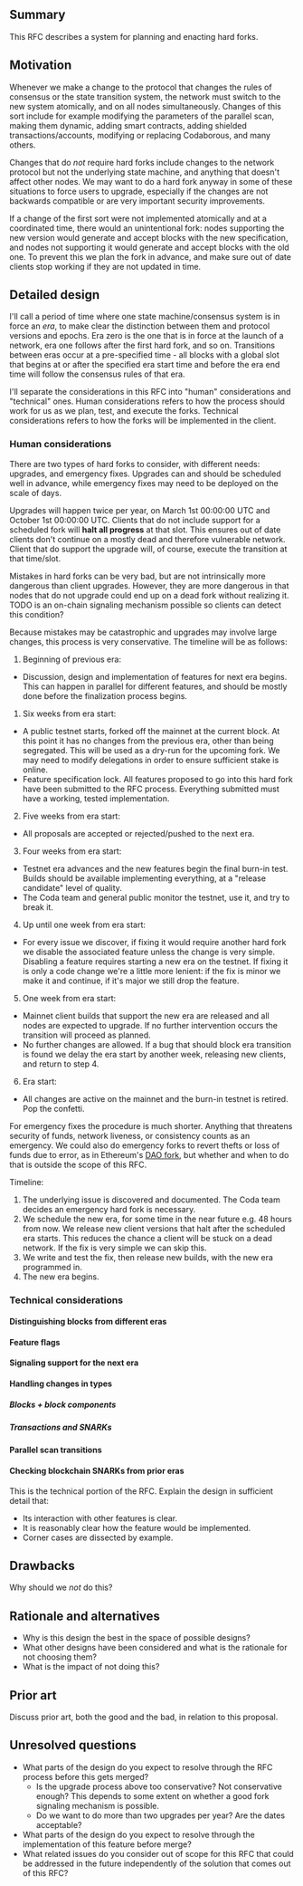 ## Summary
[summary]: #summary

This RFC describes a system for planning and enacting hard forks.

## Motivation

[motivation]: #motivation

Whenever we make a change to the protocol that changes the rules of consensus or
the state transition system, the network must switch to the new system
atomically, and on all nodes simultaneously. Changes of this sort include for
example modifying the parameters of the parallel scan, making them dynamic,
adding smart contracts, adding shielded transactions/accounts, modifying or
replacing Codaborous, and many others.

Changes that do *not* require hard forks include changes to the network
protocol but not the underlying state machine, and anything that doesn't affect
other nodes. We may want to do a hard fork anyway in some of these situations to
force users to upgrade, especially if the changes are not backwards compatible
or are very important security improvements.

If a change of the first sort were not implemented atomically and at a
coordinated time, there would an unintentional fork: nodes supporting the new
version would generate and accept blocks with the new specification, and nodes
not supporting it would generate and accept blocks with the old one. To prevent
this we plan the fork in advance, and make sure out of date clients stop working
if they are not updated in time.

## Detailed design

[detailed-design]: #detailed-design

I'll call a period of time where one state machine/consensus system is in force
an *era*, to make clear the distinction between them and protocol versions and
epochs. Era zero is the one that is in force at the launch of a network, era one
follows after the first hard fork, and so on. Transitions between eras occur at
a pre-specified time - all blocks with a global slot that begins at or after the
specified era start time and before the era end time will follow the consensus
rules of that era.

I'll separate the considerations in this RFC into "human" considerations and
"technical" ones. Human considerations refers to how the process should work for
us as we plan, test, and execute the forks. Technical considerations refers to
how the forks will be implemented in the client.

### Human considerations

There are two types of hard forks to consider, with different needs: upgrades,
and emergency fixes. Upgrades can and should be scheduled well in advance, while
emergency fixes may need to be deployed on the scale of days.

Upgrades will happen twice per year, on March 1st 00:00:00 UTC and October 1st
00:00:00 UTC. Clients that do not include support for a scheduled fork will
**halt all progress** at that slot. This ensures out of date clients don't
continue on a mostly dead and therefore vulnerable network. Client that do
support the upgrade will, of course, execute the transition at that time/slot.

Mistakes in hard forks can be very bad, but are not intrinsically more dangerous
than client upgrades. However, they are more dangerous in that nodes that do not
upgrade could end up on a dead fork without realizing it. TODO is an on-chain
signaling mechanism possible so clients can detect this condition?

Because mistakes may be catastrophic and upgrades may involve large changes,
this process is very conservative. The timeline will be as follows:

1. Beginning of previous era:
  * Discussion, design and implementation of features for next era begins. This
    can happen in parallel for different features, and should be mostly done
    before the finalization process begins.
1. Six weeks from era start:
  * A public testnet starts, forked off the mainnet at the current block. At
    this point it has no changes from the previous era, other than being
    segregated. This will be used as a dry-run for the upcoming fork. We may
    need to modify delegations in order to ensure sufficient stake is online.
  * Feature specification lock. All features proposed to go into this hard fork
    have been submitted to the RFC process. Everything submitted must have a
    working, tested implementation.
2. Five weeks from era start:
  * All proposals are accepted or rejected/pushed to the next era.
3. Four weeks from era start:
  * Testnet era advances and the new features begin the final burn-in test.
    Builds should be available implementing everything, at a "release candidate"
    level of quality.
  * The Coda team and general public monitor the testnet, use it, and try to
    break it.
4. Up until one week from era start:
  * For every issue we discover, if fixing it would require another hard fork we
    disable the associated feature unless the change is very simple. Disabling a
    feature requires starting a new era on the testnet. If fixing it is only a
    code change we're a little more lenient: if the fix is minor we make it and
    continue, if it's major we still drop the feature.
5. One week from era start:
  * Mainnet client builds that support the new era are released and all nodes
    are expected to upgrade. If no further intervention occurs the transition
    will proceed as planned.
  * No further changes are allowed. If a bug that should block era transition is
    found we delay the era start by another week, releasing new clients, and
    return to step 4.
6. Era start:
  * All changes are active on the mainnet and the burn-in testnet is retired.
    Pop the confetti.

For emergency fixes the procedure is much shorter. Anything that threatens
security of funds, network liveness, or consistency counts as an emergency. We
could also do emergency forks to revert thefts or loss of funds due to error,
as in Ethereum's [DAO fork](https://eips.ethereum.org/EIPS/eip-779), but whether
and when to do that is outside the scope of this RFC.

Timeline:
1. The underlying issue is discovered and documented. The Coda team decides an
   emergency hard fork is necessary.
2. We schedule the new era, for some time in the near future e.g. 48 hours from
   now. We release new client versions that halt after the scheduled era starts.
   This reduces the chance a client will be stuck on a dead network. If the fix
   is very simple we can skip this.
3. We write and test the fix, then release new builds, with the new era
   programmed in.
4. The new era begins.

### Technical considerations

#### Distinguishing blocks from different eras

#### Feature flags

#### Signaling support for the next era

#### Handling changes in types

##### Blocks + block components

##### Transactions and SNARKs

#### Parallel scan transitions

#### Checking blockchain SNARKs from prior eras


This is the technical portion of the RFC. Explain the design in sufficient detail that:

* Its interaction with other features is clear.
* It is reasonably clear how the feature would be implemented.
* Corner cases are dissected by example.

## Drawbacks
[drawbacks]: #drawbacks

Why should we *not* do this?

## Rationale and alternatives
[rationale-and-alternatives]: #rationale-and-alternatives

* Why is this design the best in the space of possible designs?
* What other designs have been considered and what is the rationale for not choosing them?
* What is the impact of not doing this?

## Prior art
[prior-art]: #prior-art

Discuss prior art, both the good and the bad, in relation to this proposal.

## Unresolved questions
[unresolved-questions]: #unresolved-questions

* What parts of the design do you expect to resolve through the RFC process before this gets merged?
  * Is the upgrade process above too conservative? Not conservative enough? This
    depends to some extent on whether a good fork signaling mechanism is
    possible.
  * Do we want to do more than two upgrades per year? Are the dates acceptable?
* What parts of the design do you expect to resolve through the implementation of this feature before merge?
* What related issues do you consider out of scope for this RFC that could be addressed in the future independently of the solution that comes out of this RFC?
